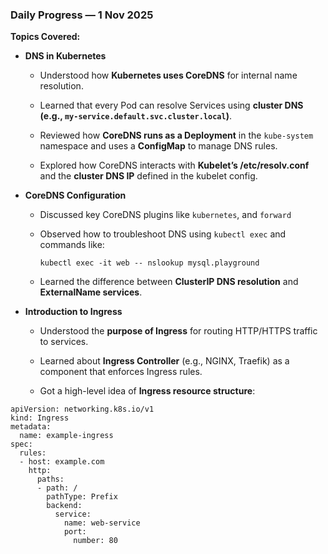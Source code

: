 
### **Daily Progress — 1 Nov 2025**

**Topics Covered:**

- **DNS in Kubernetes**
    
    - Understood how **Kubernetes uses CoreDNS** for internal name resolution.
        
    - Learned that every Pod can resolve Services using **cluster DNS (e.g., `my-service.default.svc.cluster.local`)**.
        
    - Reviewed how **CoreDNS runs as a Deployment** in the `kube-system` namespace and uses a **ConfigMap** to manage DNS rules.
        
    - Explored how CoreDNS interacts with **Kubelet’s /etc/resolv.conf** and the **cluster DNS IP** defined in the kubelet config.
        
- **CoreDNS Configuration**
    
    - Discussed key CoreDNS plugins like `kubernetes`, and `forward`
        
    - Observed how to troubleshoot DNS using `kubectl exec` and commands like:
        
        `kubectl exec -it web -- nslookup mysql.playground`
        
    - Learned the difference between **ClusterIP DNS resolution** and **ExternalName services**.
        
- **Introduction to Ingress**
    
    - Understood the **purpose of Ingress** for routing HTTP/HTTPS traffic to services.
        
    - Learned about **Ingress Controller** (e.g., NGINX, Traefik) as a component that enforces Ingress rules.
        
    - Got a high-level idea of **Ingress resource structure**:
        
```
apiVersion: networking.k8s.io/v1
kind: Ingress
metadata:
  name: example-ingress
spec:
  rules:
  - host: example.com
    http:
      paths:
      - path: /
        pathType: Prefix
        backend:
          service:
            name: web-service
            port:
              number: 80
```
